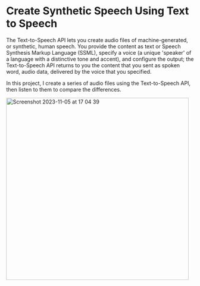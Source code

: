# Create Synthetic Speech Using Text to Speech

The Text-to-Speech API lets you create audio files of machine-generated, or synthetic, human speech. You provide the content as text or Speech Synthesis Markup Language (SSML), specify a voice (a unique 'speaker' of a language with a distinctive tone and accent), and configure the output; the Text-to-Speech API returns to you the content that you sent as spoken word, audio data, delivered by the voice that you specified.

In this project, I create a series of audio files using the Text-to-Speech API, then listen to them to compare the differences.

<img width="490" alt="Screenshot 2023-11-05 at 17 04 39" src="https://github.com/redjules/Create-Synthetic-Speech-Using-Text-to-Speech/assets/106017493/2e354f37-43e6-4e4f-b889-062c964e2ce2">
